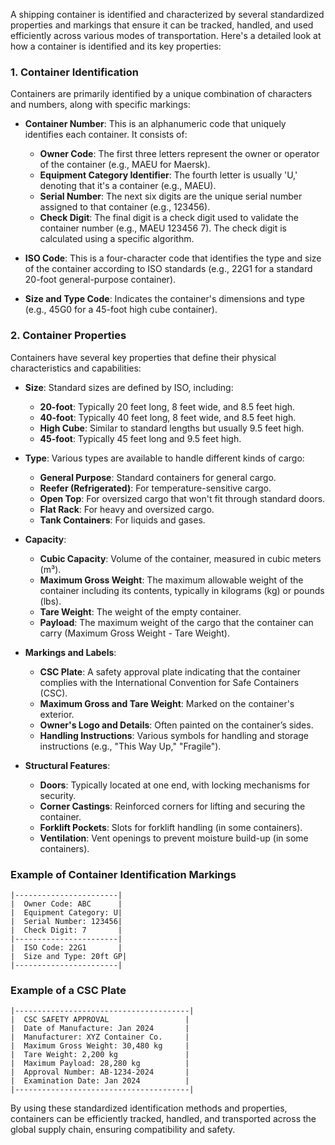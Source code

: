 A shipping container is identified and characterized by several standardized properties and markings that ensure it can be tracked, handled, and used efficiently across various modes of transportation. Here's a detailed look at how a container is identified and its key properties:

### 1. **Container Identification**

Containers are primarily identified by a unique combination of characters and numbers, along with specific markings:

- **Container Number**: This is an alphanumeric code that uniquely identifies each container. It consists of:

  - **Owner Code**: The first three letters represent the owner or operator of the container (e.g., MAEU for Maersk).
  - **Equipment Category Identifier**: The fourth letter is usually 'U,' denoting that it's a container (e.g., MAEU).
  - **Serial Number**: The next six digits are the unique serial number assigned to that container (e.g., 123456).
  - **Check Digit**: The final digit is a check digit used to validate the container number (e.g., MAEU 123456 7). The check digit is calculated using a specific algorithm.
- **ISO Code**: This is a four-character code that identifies the type and size of the container according to ISO standards (e.g., 22G1 for a standard 20-foot general-purpose container).
- **Size and Type Code**: Indicates the container's dimensions and type (e.g., 45G0 for a 45-foot high cube container).

### 2. **Container Properties**

Containers have several key properties that define their physical characteristics and capabilities:

- **Size**: Standard sizes are defined by ISO, including:

  - **20-foot**: Typically 20 feet long, 8 feet wide, and 8.5 feet high.
  - **40-foot**: Typically 40 feet long, 8 feet wide, and 8.5 feet high.
  - **High Cube**: Similar to standard lengths but usually 9.5 feet high.
  - **45-foot**: Typically 45 feet long and 9.5 feet high.
- **Type**: Various types are available to handle different kinds of cargo:

  - **General Purpose**: Standard containers for general cargo.
  - **Reefer (Refrigerated)**: For temperature-sensitive cargo.
  - **Open Top**: For oversized cargo that won't fit through standard doors.
  - **Flat Rack**: For heavy and oversized cargo.
  - **Tank Containers**: For liquids and gases.
- **Capacity**:

  - **Cubic Capacity**: Volume of the container, measured in cubic meters (m³).
  - **Maximum Gross Weight**: The maximum allowable weight of the container including its contents, typically in kilograms (kg) or pounds (lbs).
  - **Tare Weight**: The weight of the empty container.
  - **Payload**: The maximum weight of the cargo that the container can carry (Maximum Gross Weight - Tare Weight).
- **Markings and Labels**:

  - **CSC Plate**: A safety approval plate indicating that the container complies with the International Convention for Safe Containers (CSC).
  - **Maximum Gross and Tare Weight**: Marked on the container's exterior.
  - **Owner's Logo and Details**: Often painted on the container’s sides.
  - **Handling Instructions**: Various symbols for handling and storage instructions (e.g., "This Way Up," "Fragile").
- **Structural Features**:

  - **Doors**: Typically located at one end, with locking mechanisms for security.
  - **Corner Castings**: Reinforced corners for lifting and securing the container.
  - **Forklift Pockets**: Slots for forklift handling (in some containers).
  - **Ventilation**: Vent openings to prevent moisture build-up (in some containers).

### Example of Container Identification Markings

```plaintext
|-----------------------|
|  Owner Code: ABC      |
|  Equipment Category: U|
|  Serial Number: 123456|
|  Check Digit: 7       |
|-----------------------|
|  ISO Code: 22G1       |
|  Size and Type: 20ft GP|
|-----------------------|
```

### Example of a CSC Plate

```plaintext
|---------------------------------------|
|  CSC SAFETY APPROVAL                 |
|  Date of Manufacture: Jan 2024       |
|  Manufacturer: XYZ Container Co.     |
|  Maximum Gross Weight: 30,480 kg     |
|  Tare Weight: 2,200 kg               |
|  Maximum Payload: 28,280 kg          |
|  Approval Number: AB-1234-2024       |
|  Examination Date: Jan 2024          |
|---------------------------------------|
```

By using these standardized identification methods and properties, containers can be efficiently tracked, handled, and transported across the global supply chain, ensuring compatibility and safety.
